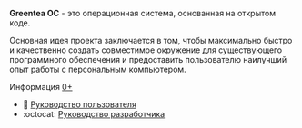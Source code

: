 **Greentea ОС** - это операционная система, основанная на открытом коде.

Основная идея проекта заключается в том, чтобы максимально быстро и качественно создать совместимое окружение для существующего программного обеспечения и предоставить пользователю наилучший опыт работы с персональным компьютером.

Информация [0+](https://ru.wikipedia.org/wiki/%D0%92%D0%BE%D0%B7%D1%80%D0%B0%D1%81%D1%82%D0%BD%D0%B0%D1%8F_%D0%BA%D0%BB%D0%B0%D1%81%D1%81%D0%B8%D1%84%D0%B8%D0%BA%D0%B0%D1%86%D0%B8%D1%8F_%D0%B8%D0%BD%D1%84%D0%BE%D1%80%D0%BC%D0%B0%D1%86%D0%B8%D0%BE%D0%BD%D0%BD%D0%BE%D0%B9_%D0%BF%D1%80%D0%BE%D0%B4%D1%83%D0%BA%D1%86%D0%B8%D0%B8_%D0%B2_%D0%A0%D0%BE%D1%81%D1%81%D0%B8%D0%B8)

* :busts_in_silhouette: [Руководство пользователя](User-Guide/README.md)
* :octocat: [Руководство разработчика](Developer-Guide/README.md)
